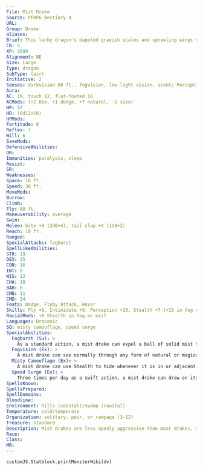 ```yaml
---
File: Mist Drake
Source: PFRPG Bestiary 4
URL: 
Group: Drake
aliases: 
Brief: This lanky dragon's dappled grayish scales and sprawling wings shift and fade in color, blending in with the mist.
CR: 5
XP: 1600
Alignment: NE
Size: Large
Type: dragon
SubType: (air)
Initiative: 2
Senses: darkvision 60 ft., fogvision, low-light vision, scent; Perception +10
Aura: 
AC: 19, touch 12, flat-footed 16
ACMods: (+2 Dex, +1 dodge, +7 natural, -1 size)
HP: 57
HD: (6d12+18)
HPMods: 
Fortitude: 8
Reflex: 7
Will: 6
SaveMods: 
DefensiveAbilities: 
DR: 
Immunities: paralysis, sleep
Resist: 
SR: 
Weaknesses: 
Space: 10 ft.
Speed: 30 ft.
MoveMods: 
Burrow: 
Climb: 
Fly: 80 ft.
Maneuverability: average
Swim: 
Melee: bite +9 (2d6+4), tail slap +4 (1d8+2)
Reach: 10 ft.
Ranged: 
SpecialAttacks: fogburst
SpellLikeAbilities: 
STR: 19
DEX: 15
CON: 16
INT: 9
WIS: 12
CHA: 10
BAB: 6
CMB: 11
CMD: 24
Feats: Dodge, Flyby Attack, Hover
Skills: Fly +9, Intimidate +9, Perception +10, Stealth +7 (+15 in fog or mist), Survival +10
RacialMods: +8 Stealth in fog or mist
Languages: Draconic
SQ: misty camouflage, speed surge
SpecialAbilities:
  Fogburst (Su): >
    As a standard action, a mist drake can expel a ball of solid mist that explodes into a cloud of fog upon impact. This attack has a range of 60 feet and deals 3d6 points of bludgeoning damage to all creatures in a 20-foot radius (Reflex DC 16 half). A flying creatures that fails its Reflex save is pushed 1d4 x 5 feet from the center of the fogburst's area of effect (taking 1d6 points of damage per 10 feet if it strikes a solid object), while creatures on the ground are knocked prone on a failed save. The area of effect of the fogburst is filled with mist (as obscuring mist) for 1d4 rounds after impact. Once a mist drake has used its fogburst attack, it cannot do so again for 1d6 rounds. The save DC is Constitution-based.
  Fogvision (Ex): >
    A mist drake can see normally through any form of natural or magical mist, fog, or precipitation.
  Misty Camouflage (Ex): >
    A mist drake can use Stealth to hide whenever it is in or adjacent to an area of mist, even while being observed.
  Speed Surge (Ex): >
    Three times per day as a swift action, a mist drake can draw on its draconic heritage for a boost of strength and speed that enables it to take an additional move action in that round.
SpellsKnown: 
SpellsPrepared: 
SpellDomains: 
Bloodline: 
Environment: hills (coastal)/swamp (coastal)
Temperature: cold/temperate
Organization: solitary, pair, or rampage (3-12)
Treasure: standard
Description: Mist drakes are less openly aggressive than most drakes, as they are not as physically strong and imposing as most of their kin. Their bodies are narrow and serpentine, more suited for quick strikes and hit-and-run tactics than for close combat. However, they excel at stealth for creatures of their size, and can expel a burst of thick fog whenever they need to create a diversion or screen themselves from archers trying to target them. In the mist, they move swiftly and silently to disperse groups of foes with their explosive breath and then single out one of their enemies for a quick and deadly attack before their victim's allies can regroup and come to its rescue. Mist drakes mate only once few decades, but are more caring parents than others of their ilk. After the clutch of two to six eggs hatch, the hatchlings stay with their mother for up to 20 years before seeking out their own hunting territory. Mist drakes live up to 200 years. A typical mist drake is 13 feet long from head to tail tip, but these lithe dragons rarely weigh more than 1,000 pounds.
Race: 
Class: 
MR: 
---
```

```dataviewjs
customJS.Statblock.printMonsterWiki(dv)
```
